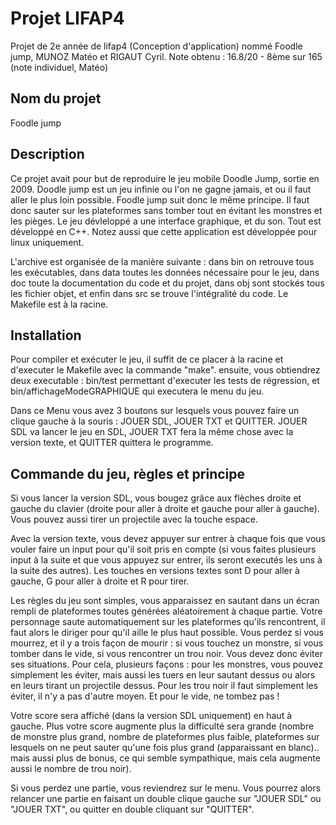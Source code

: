 # Projet LIFAP4

Projet de 2e année de lifap4 (Conception d'application) nommé Foodle jump, MUNOZ Matéo et RIGAUT Cyril.
Note obtenu : 16.8/20 - 8ème sur 165 (note individuel, Matéo)

## Nom du projet
Foodle jump

## Description
Ce projet avait pour but de reproduire le jeu mobile Doodle Jump, sortie en 2009. Doodle jump est un jeu infinie ou l'on ne gagne jamais, et ou il faut aller le plus loin possible. Foodle jump suit donc le même principe. Il faut donc sauter sur les plateformes sans tomber tout en évitant les monstres et les pièges. Le jeu dévleloppé a une interface graphique, et du son. Tout est développé en C++. Notez aussi que cette application est développée pour linux uniquement.

L'archive est organisée de la manière suivante : dans bin on retrouve tous les exécutables, dans data toutes les données nécessaire pour le jeu, dans doc toute la documentation du code et du projet, dans obj sont stockés tous les fichier objet, et enfin dans src se trouve l'intégralité du code. Le Makefile est à la racine.

## Installation
Pour compiler et exécuter le jeu, il suffit de ce placer à la racine et d'executer le Makefile avec la commande "make". ensuite, vous obtiendrez deux executable : bin/test permettant d'executer les tests de régression, et bin/affichageModeGRAPHIQUE qui executera le menu du jeu.

Dans ce Menu vous avez 3 boutons sur lesquels vous pouvez faire un clique gauche à la souris : JOUER SDL, JOUER TXT et QUITTER. JOUER SDL va lancer le jeu en SDL, JOUER TXT fera la même chose avec la version texte, et QUITTER quittera le programme.

## Commande du jeu, règles et principe
Si vous lancer la version SDL, vous bougez grâce aux flèches droite et gauche du clavier (droite pour aller à droite et gauche pour aller à gauche). Vous pouvez aussi tirer un projectile avec la touche espace. 

Avec la version texte, vous devez appuyer sur entrer à chaque fois que vous vouler faire un input pour qu'il soit pris en compte (si vous faites plusieurs input à la suite et que vous appuyez sur entrer, ils seront executés les uns à la suite des autres). Les touches en versions textes sont D pour aller à gauche, G pour aller à droite et R pour tirer.

Les règles du jeu sont simples, vous apparaissez en sautant dans un écran rempli de plateformes toutes générées aléatoirement à chaque partie. Votre personnage saute automatiquement sur les plateformes qu'ils rencontrent, il faut alors le diriger pour qu'il aille le plus haut possible. Vous perdez si vous mourrez, et il y a trois façon de mourir : si vous touchez un monstre, si vous tomber dans le vide, si vous rencontrer un trou noir. Vous devez donc éviter ses situations. Pour cela, plusieurs façons : pour les monstres, vous pouvez simplement les éviter, mais aussi les tuers en leur sautant dessus ou alors en leurs tirant un projectile dessus. Pour les trou noir il faut simplement les éviter, il n'y a pas d'autre moyen. Et pour le vide, ne tombez pas !

Votre score sera affiché (dans la version SDL uniquement) en haut à gauche. Plus votre score augmente plus la difficulté sera grande (nombre de monstre plus grand, nombre de plateformes plus faible, plateformes sur lesquels on ne peut sauter qu'une fois plus grand (apparaissant en blanc).. mais aussi plus de bonus, ce qui semble sympathique, mais cela augmente aussi le nombre de trou noir). 

Si vous perdez une partie, vous reviendrez sur le menu. Vous pourrez alors relancer une partie en faisant un double clique gauche sur "JOUER SDL" ou "JOUER TXT", ou quitter en double cliquant sur "QUITTER".


